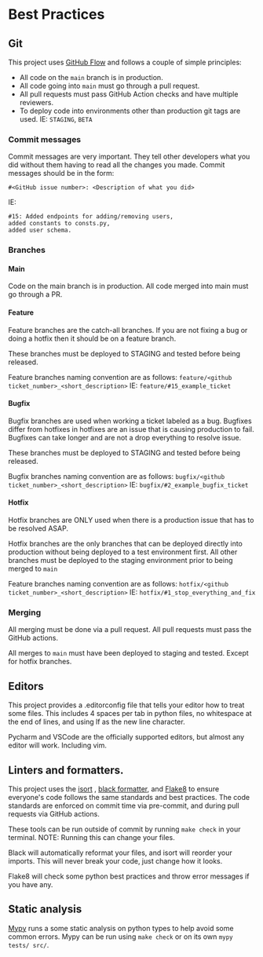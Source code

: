# Best Practices

## Git

This project uses [GitHub Flow](https://guides.github.com/introduction/flow/) and follows a couple
of simple principles:

* All code on the `main` branch is in production.
* All code going into `main` must go through a pull request.
* All pull requests must pass GitHub Action checks and have multiple reviewers.
* To deploy code into environments other than production git tags are used. IE: `STAGING`, `BETA`

### Commit messages

Commit messages are very important. They tell other developers what you did without them having to
read all the changes you made. Commit messages should be in the form:

```text
#<GitHub issue number>: <Description of what you did>
```

IE:

```text
#15: Added endpoints for adding/removing users,
added constants to consts.py,
added user schema.
```

### Branches

#### Main

Code on the main branch is in production. All code merged into main must go through a PR.

#### Feature

Feature branches are the catch-all branches. If you are not fixing a bug or doing a hotfix then it
should be on a feature branch.

These branches must be deployed to STAGING and tested before being released.

Feature branches naming convention are as
follows: `feature/<github ticket_number>_<short_description>` IE: `feature/#15_example_ticket`

#### Bugfix

Bugfix branches are used when working a ticket labeled as a bug. Bugfixes differ from hotfixes in
hotfixes are an issue that is causing production to fail. Bugfixes can take longer and are not a
drop everything to resolve issue.

These branches must be deployed to STAGING and tested before being released.

Bugfix branches naming convention are as
follows: `bugfix/<github ticket_number>_<short_description>` IE: `bugfix/#2_example_bugfix_ticket`

#### Hotfix

Hotfix branches are ONLY used when there is a production issue that has to be resolved ASAP.

Hotfix branches are the only branches that can be deployed directly into production without being
deployed to a test environment first. All other branches must be deployed to the staging environment
prior to being merged to `main`

Feature branches naming convention are as
follows: `hotfix/<github ticket_number>_<short_description>` IE: `hotfix/#1_stop_everything_and_fix`

### Merging

All merging must be done via a pull request. All pull requests must pass the GitHub actions.

All merges to `main` must have been deployed to staging and tested. Except for hotfix branches.

## Editors

This project provides a .editorconfig file that tells your editor how to treat some files. This
includes 4 spaces per tab in python files, no whitespace at the end of lines, and using lf as the
new line character.

Pycharm and VSCode are the officially supported editors, but almost any editor will work. Including
vim.

## Linters and formatters.

This project uses the [isort](https://pycqa.github.io/isort/)
, [black formatter](https://black.readthedocs.io/en/stable/),
and [Flake8](https://flake8.pycqa.org/en/latest/) to ensure everyone's code follows the same
standards and best practices. The code standards are enforced on commit time via pre-commit, and
during pull requests via GitHub actions.

These tools can be run outside of commit by running `make check` in your terminal. NOTE: Running
this can change your files.

Black will automatically reformat your files, and isort will reorder your imports. This will never
break your code, just change how it looks.

Flake8 will check some python best practices and throw error messages if you have any.

## Static analysis

[Mypy](http://mypy-lang.org/) runs a some static analysis on python types to help avoid some common
errors. Mypy can be run using `make check` or on its own `mypy tests/ src/`.
